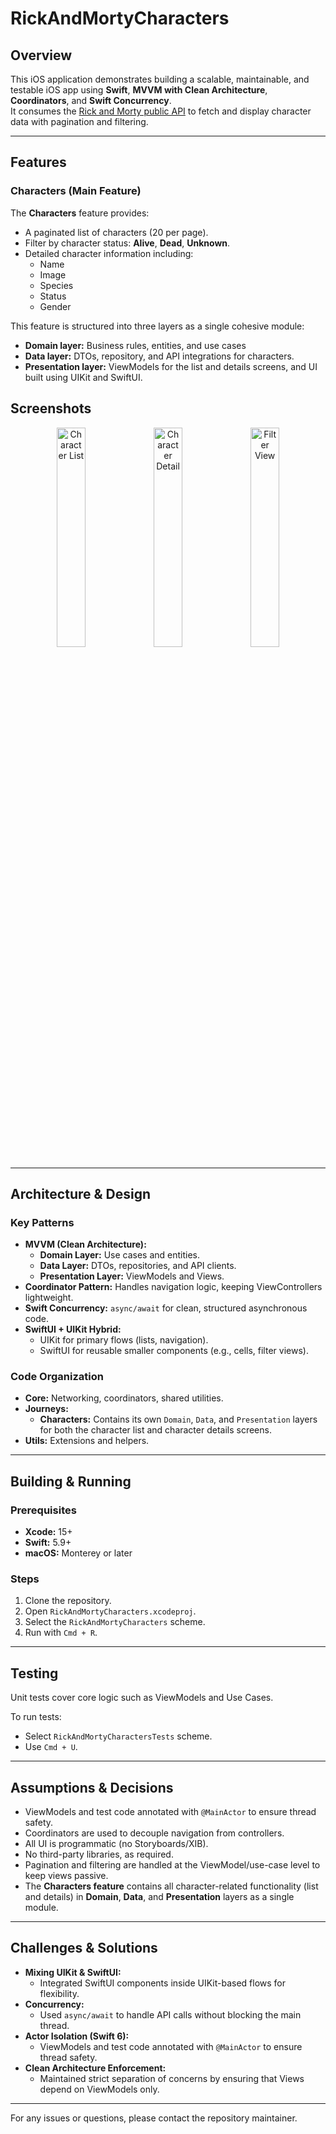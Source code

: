 # RickAndMortyCharacters

## Overview

This iOS application demonstrates building a scalable, maintainable, and testable iOS app using **Swift**, **MVVM with Clean Architecture**, **Coordinators**, and **Swift Concurrency**.  
It consumes the [Rick and Morty public API](https://rickandmortyapi.com/documentation) to fetch and display character data with pagination and filtering.

---

## Features

### Characters (Main Feature)
The **Characters** feature provides:
- A paginated list of characters (20 per page).
- Filter by character status: **Alive**, **Dead**, **Unknown**.
- Detailed character information including:
  - Name
  - Image
  - Species
  - Status
  - Gender

This feature is structured into three layers as a single cohesive module:
- **Domain layer:** Business rules, entities, and use cases
- **Data layer:** DTOs, repository, and API integrations for characters.
- **Presentation layer:** ViewModels for the list and details screens, and UI built using UIKit and SwiftUI.

## Screenshots

<div align="center">
  <img src="https://github.com/user-attachments/assets/9faa387c-4534-4090-9373-ac989940a3b5" alt="Character List" width="30%" />
  <img src="https://github.com/user-attachments/assets/030617b1-fa23-4f5c-8f16-294a89135740" alt="Character Detail" width="30%" />
  <img src="https://github.com/user-attachments/assets/7fd13cc3-4de7-464c-97e1-63e358259099" alt="Filter View" width="30%" />
</div>

---

## Architecture & Design

### Key Patterns
- **MVVM (Clean Architecture):**  
  - **Domain Layer:** Use cases and entities.  
  - **Data Layer:** DTOs, repositories, and API clients.  
  - **Presentation Layer:** ViewModels and Views.  
- **Coordinator Pattern:** Handles navigation logic, keeping ViewControllers lightweight.
- **Swift Concurrency:** `async/await` for clean, structured asynchronous code.
- **SwiftUI + UIKit Hybrid:**  
  - UIKit for primary flows (lists, navigation).  
  - SwiftUI for reusable smaller components (e.g., cells, filter views).

### Code Organization
- **Core:** Networking, coordinators, shared utilities.
- **Journeys:** 
  - **Characters:** Contains its own `Domain`, `Data`, and `Presentation` layers for both the character list and character details screens.
- **Utils:** Extensions and helpers.

---

## Building & Running

### Prerequisites
- **Xcode:** 15+
- **Swift:** 5.9+
- **macOS:** Monterey or later

### Steps
1. Clone the repository.
2. Open `RickAndMortyCharacters.xcodeproj`.
3. Select the `RickAndMortyCharacters` scheme.
4. Run with `Cmd + R`.

---

## Testing

Unit tests cover core logic such as ViewModels and Use Cases.  

To run tests:
- Select `RickAndMortyCharactersTests` scheme.
- Use `Cmd + U`.

---

## Assumptions & Decisions
- ViewModels and test code annotated with `@MainActor` to ensure thread safety.
- Coordinators are used to decouple navigation from controllers.
- All UI is programmatic (no Storyboards/XIB).
- No third-party libraries, as required.
- Pagination and filtering are handled at the ViewModel/use-case level to keep views passive.
- The **Characters feature** contains all character-related functionality (list and details) in **Domain**, **Data**, and **Presentation** layers as a single module.

---

## Challenges & Solutions

- **Mixing UIKit & SwiftUI:**  
  - Integrated SwiftUI components inside UIKit-based flows for flexibility.
- **Concurrency:**  
  - Used `async/await` to handle API calls without blocking the main thread.
- **Actor Isolation (Swift 6):**  
  - ViewModels and test code annotated with `@MainActor` to ensure thread safety.
- **Clean Architecture Enforcement:**  
  - Maintained strict separation of concerns by ensuring that Views depend on ViewModels only.

---

For any issues or questions, please contact the repository maintainer.
